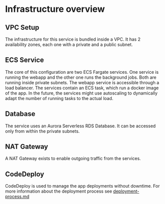 # Infrastructure overview

## VPC Setup

The infrastructure for this service is bundled inside a VPC. It has 2 availability zones, each one with a private and a
public subnet.

## ECS Service

The core of this configuration are two ECS Fargate services. One service is running the webapp and the other one runs the background jobs.
Both are running inside private subnets. The webapp service is accessible through a load balancer.
The services contain an ECS task, which run a docker image of the app. In the future, the services might use autoscaling to dynamically
adapt the number of running tasks to the actual load.

## Database

The service uses an Aurora Serverless RDS Database. It can be accessed only from within the private subnets.

## NAT Gateway

A NAT Gateway exists to enable outgoing traffic from the services.

## CodeDeploy

CodeDeploy is used to manage the app deployments without downtime. For more information about the deployment process
see [deployment-process.md](./deployment-process.md)
